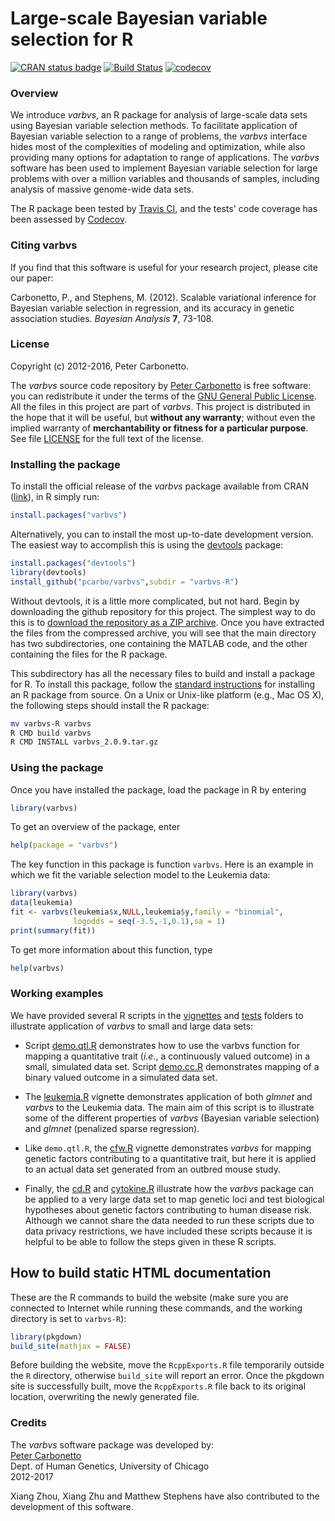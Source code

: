 # Large-scale Bayesian variable selection for R

[![CRAN status badge](http://www.r-pkg.org/badges/version/varbvs)](https://cran.r-project.org/package=varbvs)
[![Build Status](https://travis-ci.org/pcarbo/varbvs.svg?branch=master)](https://travis-ci.org/pcarbo/varbvs)
[![codecov](https://codecov.io/gh/pcarbo/varbvs/branch/master/graph/badge.svg)](https://codecov.io/gh/pcarbo/varbvs)

### Overview

We introduce *varbvs*, an R package for analysis of large-scale data
sets using Bayesian variable selection methods. To facilitate
application of Bayesian variable selection to a range of problems, the
*varbvs* interface hides most of the complexities of modeling and
optimization, while also providing many options for adaptation to
range of applications. The *varbvs* software has been used to
implement Bayesian variable selection for large problems with over a
million variables and thousands of samples, including analysis of
massive genome-wide data sets.

The R package been tested by
[Travis CI](https://travis-ci.org/pcarbo/varbvs.svg?branch=master),
and the tests' code coverage has been assessed by
[Codecov](https://codecov.io/gh/pcarbo/varbvs).

### Citing varbvs

If you find that this software is useful for your research project,
please cite our paper:

Carbonetto, P., and Stephens, M. (2012). Scalable variational
inference for Bayesian variable selection in regression, and its
accuracy in genetic association studies. *Bayesian Analysis* **7**,
73-108.

### License

Copyright (c) 2012-2016, Peter Carbonetto.

The *varbvs* source code repository by
[Peter Carbonetto](http://github.com/pcarbo) is free software: you can
redistribute it under the terms of the
[GNU General Public License](http://www.gnu.org/licenses/gpl.html). All
the files in this project are part of *varbvs*. This project is
distributed in the hope that it will be useful, but **without any
warranty**; without even the implied warranty of **merchantability or
fitness for a particular purpose**. See file [LICENSE](../LICENSE) for
the full text of the license.

### Installing the package

To install the official release of the *varbvs* package available from
CRAN ([link](http://www.r-pkg.org/pkg/varbvs)), in R simply run:

```R
install.packages("varbvs")
```

Alternatively, you can to install the most up-to-date development
version. The easiest way to accomplish this is using the
[devtools](http://www.r-pkg.org/pkg/devtools) package:

```R
install.packages("devtools")
library(devtools)
install_github("pcarbo/varbvs",subdir = "varbvs-R")
```

Without devtools, it is a little more complicated, but not
hard. Begin by downloading the github repository for this project. The
simplest way to do this is to
[download the repository as a ZIP archive](http://github.com/pcarbo/varbvs/archive/master.zip). Once
you have extracted the files from the compressed archive, you will see
that the main directory has two subdirectories, one containing the
MATLAB code, and the other containing the files for the R package.

This subdirectory has all the necessary files to build and install a
package for R. To install this package, follow the
[standard instructions](https://cran.r-project.org/doc/manuals/R-admin.html)
for installing an R package from source. On a Unix or Unix-like
platform (e.g., Mac OS X), the following steps should install the R
package:

```sh
mv varbvs-R varbvs
R CMD build varbvs
R CMD INSTALL varbvs_2.0.9.tar.gz
```

### Using the package

Once you have installed the package, load the package in R by entering

```R
library(varbvs)
```

To get an overview of the package, enter

```R
help(package = "varbvs")
```

The key function in this package is function <code>varbvs</code>.
Here is an example in which we fit the variable selection model to the
Leukemia data:

```R
library(varbvs)
data(leukemia)
fit <- varbvs(leukemia$x,NULL,leukemia$y,family = "binomial",
              logodds = seq(-3.5,-1,0.1),sa = 1)
print(summary(fit))
```

To get more information about this function, type

```R
help(varbvs)
```

### Working examples

We have provided several R scripts in the [vignettes](vignettes) and
[tests](tests) folders to illustrate application of *varbvs* to small
and large data sets:

+ Script [demo.qtl.R](tests/testthat/demo.qtl.R) demonstrates how to
use the varbvs function for mapping a quantitative trait (*i.e.*, a
continuously valued outcome) in a small, simulated data set. Script
[demo.cc.R](tests/testthat/demo.cc.R) demonstrates mapping of a binary
valued outcome in a simulated data set.

+ The [leukemia.R](vignettes/leukemia.R) vignette demonstrates
application of both *glmnet* and *varbvs* to the Leukemia data. The
main aim of this script is to illustrate some of the different
properties of *varbvs* (Bayesian variable selection) and *glmnet*
(penalized sparse regression).

+ Like `demo.qtl.R`, the [cfw.R](vignettes/cfw.R) vignette
demonstrates *varbvs* for mapping genetic factors contributing to a
quantitative trait, but here it is applied to an actual data set
generated from an outbred mouse study.

+ Finally, the [cd.R](vignettes/cd.R) and [cytokine.R](cytokine.R)
illustrate how the *varbvs* package can be applied to a very large
data set to map genetic loci and test biological hypotheses about
genetic factors contributing to human disease risk. Although we cannot
share the data needed to run these scripts due to data privacy
restrictions, we have included these scripts because it is helpful to
be able to follow the steps given in these R scripts.

## How to build static HTML documentation

These are the R commands to build the website (make sure you are
connected to Internet while running these commands, and the working
directory is set to `varbvs-R`):

```R
library(pkgdown)
build_site(mathjax = FALSE)
```

Before building the website, move the `RcppExports.R` file temporarily
outside the `R` directory, otherwise `build_site` will report an
error. Once the pkgdown site is successfully built, move the
`RcppExports.R` file back to its original location, overwriting the
newly generated file.

### Credits

The *varbvs* software package was developed by:<br>
[Peter Carbonetto](http://pcarbo.github.io)<br>
Dept. of Human Genetics, University of Chicago<br>
2012-2017

Xiang Zhou, Xiang Zhu and Matthew Stephens have also contributed to
the development of this software.
